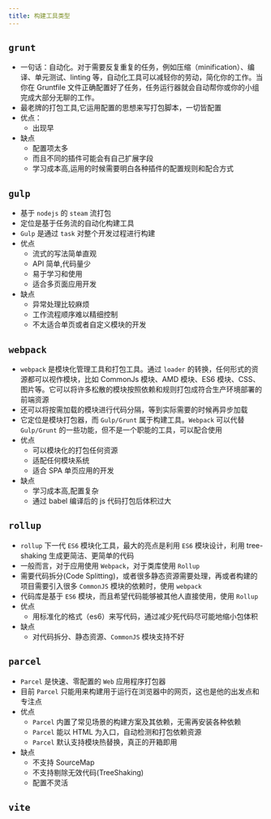 ```yaml
---
title: 构建工具类型
---
```


## `grunt`

- 一句话：自动化。对于需要反复重复的任务，例如压缩（minification）、编译、单元测试、linting 等，自动化工具可以减轻你的劳动，简化你的工作。当你在 Gruntfile 文件正确配置好了任务，任务运行器就会自动帮你或你的小组完成大部分无聊的工作。
- 最老牌的打包工具,它运用配置的思想来写打包脚本，一切皆配置
- 优点：
  - 出现早
- 缺点
  - 配置项太多
  - 而且不同的插件可能会有自己扩展字段
  - 学习成本高,运用的时候需要明白各种插件的配置规则和配合方式

## `gulp`

- 基于 `nodejs` 的 `steam` 流打包
- 定位是基于任务流的自动化构建工具
- `Gulp` 是通过 `task` 对整个开发过程进行构建
- 优点
  - 流式的写法简单直观
  - API 简单,代码量少
  - 易于学习和使用
  - 适合多页面应用开发
- 缺点
  - 异常处理比较麻烦
  - 工作流程顺序难以精细控制
  - 不太适合单页或者自定义模块的开发

## `webpack`

- `webpack` 是模块化管理工具和打包工具。通过 `loader` 的转换，任何形式的资源都可以视作模块，比如 CommonJs 模块、AMD 模块、ES6 模块、CSS、图片等。它可以将许多松散的模块按照依赖和规则打包成符合生产环境部署的前端资源
- 还可以将按需加载的模块进行代码分隔，等到实际需要的时候再异步加载
- 它定位是模块打包器，而 `Gulp/Grunt` 属于构建工具。`Webpack` 可以代替 `Gulp/Grunt` 的一些功能，但不是一个职能的工具，可以配合使用
- 优点
  - 可以模块化的打包任何资源
  - 适配任何模块系统
  - 适合 SPA 单页应用的开发
- 缺点
  - 学习成本高,配置复杂
  - 通过 babel 编译后的 js 代码打包后体积过大

## `rollup`

- `rollup` 下一代 `ES6` 模块化工具，最大的亮点是利用 `ES6` 模块设计，利用 tree-shaking 生成更简洁、更简单的代码
- 一般而言，对于应用使用 `Webpack`，对于类库使用 `Rollup`
- 需要代码拆分(Code Splitting)，或者很多静态资源需要处理，再或者构建的项目需要引入很多 `CommonJS` 模块的依赖时，使用 `webpack`
- 代码库是基于 `ES6` 模块，而且希望代码能够被其他人直接使用，使用 `Rollup`
- 优点
  - 用标准化的格式（es6）来写代码，通过减少死代码尽可能地缩小包体积
- 缺点
  - 对代码拆分、静态资源、`CommonJS` 模块支持不好

## `parcel`

- `Parcel` 是快速、零配置的 `Web` 应用程序打包器
- 目前 `Parcel` 只能用来构建用于运行在浏览器中的网页，这也是他的出发点和专注点
- 优点
  - `Parcel` 内置了常见场景的构建方案及其依赖，无需再安装各种依赖
  - `Parcel` 能以 HTML 为入口，自动检测和打包依赖资源
  - `Parcel` 默认支持模块热替换，真正的开箱即用
- 缺点
  - 不支持 SourceMap
  - 不支持剔除无效代码(TreeShaking)
  - 配置不灵活

## `vite`
